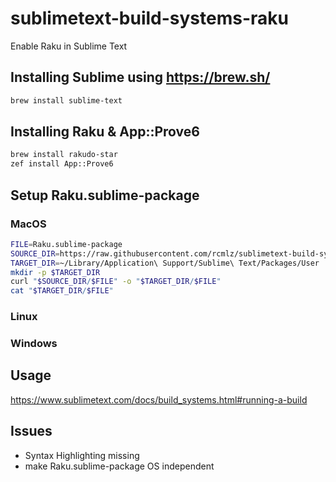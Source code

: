 # sublimetext-build-systems-raku
Enable Raku in Sublime Text
## Installing Sublime using https://brew.sh/
```bash
brew install sublime-text
```
## Installing Raku & App::Prove6
```bash
brew install rakudo-star
zef install App::Prove6
```

## Setup Raku.sublime-package
### MacOS
```bash
FILE=Raku.sublime-package
SOURCE_DIR=https://raw.githubusercontent.com/rcmlz/sublimetext-build-systems-raku/main
TARGET_DIR=~/Library/Application\ Support/Sublime\ Text/Packages/User
mkdir -p $TARGET_DIR
curl "$SOURCE_DIR/$FILE" -o "$TARGET_DIR/$FILE"
cat "$TARGET_DIR/$FILE"
```
### Linux

### Windows

## Usage
https://www.sublimetext.com/docs/build_systems.html#running-a-build

## Issues
- Syntax Highlighting missing
- make Raku.sublime-package OS independent
